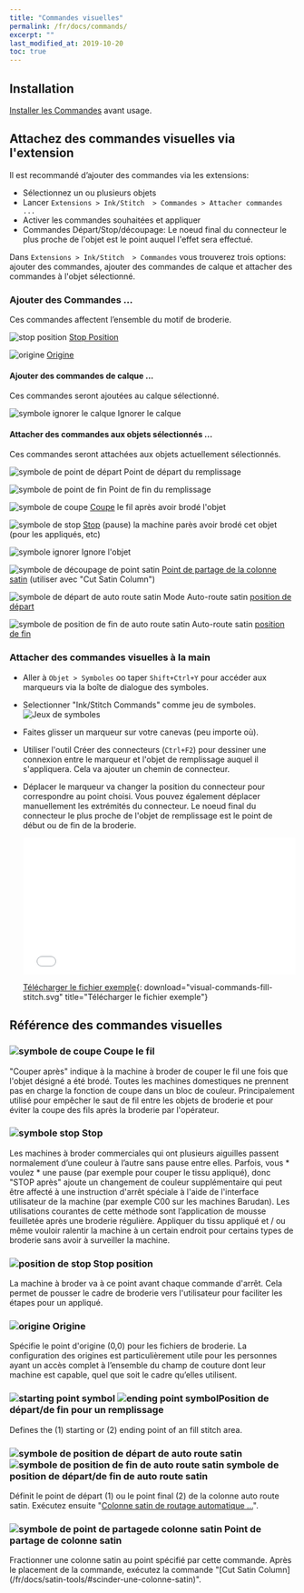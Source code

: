 ```yaml
---
title: "Commandes visuelles"
permalink: /fr/docs/commands/
excerpt: ""
last_modified_at: 2019-10-20
toc: true
---
```

## Installation

[Installer les Commandes](/fr/docs/addons/) avant usage.

## Attachez des commandes visuelles via l'extension

Il est recommandé d’ajouter des commandes via les extensions:

* Sélectionnez un ou plusieurs objets
* Lancer `Extensions > Ink/Stitch  > Commandes > Attacher commandes ...`
* Activer les commandes souhaitées et appliquer
* Commandes Départ/Stop/découpage: Le noeud final du connecteur le plus proche de l'objet est le point auquel l'effet sera effectué.

Dans `Extensions > Ink/Stitch  > Commandes` vous trouverez trois options: ajouter des commandes, ajouter des commandes de calque et attacher des commandes à l'objet sélectionné.
### Ajouter des Commandes ...

Ces commandes affectent l’ensemble du motif de broderie.

![stop position](/assets/images/docs/visual-commands-stop-position.jpg) [Stop Position](#-stop-position)

![origine](/assets/images/docs/visual-commands-origin.jpg) [Origine](#-origine)

#### Ajouter des commandes de calque ...

Ces commandes seront ajoutées au calque sélectionné.

![symbole ignorer le calque ](/assets/images/docs/visual-commands-ignore-layer.jpg) Ignorer le calque

#### Attacher des commandes aux objets sélectionnés ...

Ces commandes seront attachées aux objets actuellement sélectionnés.

![symbole de point de départ](/assets/images/docs/visual-commands-start.jpg) Point de départ du remplissage

![symbole de point de fin](/assets/images/docs/visual-commands-end.jpg) Point de fin du remplissage

![symbole de coupe](/assets/images/docs/visual-commands-trim.jpg) [Coupe](#-coupe-le-fil) le fil après avoir brodé l'objet

![symbole de stop ](/assets/images/docs/visual-commands-stop.jpg) [Stop](#-stop) (pause) la machine parès avoir brodé cet objet (pour les appliqués, etc)

![symbole ignorer ](/assets/images/docs/visual-commands-ignore.jpg) Ignore l'objet

![symbole de découpage de point satin](/assets/images/docs/visual-commands-satin-cut-point.jpg) [Point de partage de la colonne satin](#-point-de-partage-de-colonne-satin) (utiliser avec "Cut Satin Column")

![symbole de départ de auto route satin ](/assets/images/docs/visual-commands-auto-route-satin-stitch-start.jpg) Mode Auto-route satin  [position de départ](#--symbole-de-position-de-d%C3%A9partde-fin-de-auto-route-satin)

![symbole de position de fin de auto route satin](/assets/images/docs/visual-commands-auto-route-satin-stitch-end.jpg) Auto-route satin  [position de fin](#--symbole-de-position-de-d%C3%A9partde-fin-de-auto-route-satin)

### Attacher des commandes visuelles à la main
* Aller à `Objet > Symboles` oo taper `Shift+Ctrl+Y` pour accéder aux marqueurs via la boîte de dialogue des symboles.
* Selectionner "Ink/Stitch Commands" comme jeu de symboles.
![Jeux de symboles](/assets/images/docs/en/visual-commands-symbol-set.jpg)
* Faites glisser un marqueur sur votre canevas (peu importe où).
* Utiliser l'outil Créer des connecteurs (`Ctrl+F2`) pour dessiner une connexion entre le marqueur et l'objet de remplissage auquel il s'appliquera. Cela va ajouter un chemin de connecteur.
* Déplacer le marqueur va changer la position du connecteur pour correspondre au point choisi. Vous pouvez également déplacer manuellement les extrémités du connecteur. Le noeud final du connecteur le plus proche de l'objet de remplissage est le point de début ou de fin de la broderie.
  <div style="position: relative; padding-bottom: 50%; height: 0;">
    <iframe src="/assets/video/docs/visual-commands.m4v" frameborder="0" allowfullscreen style="position: absolute; top: 0; left: 0; width: 100%; height: 100%;"></iframe>
  </div>
  
  [Télécharger le fichier exemple](/assets/images/docs/visual-commands-fill-stitch.svg){: download="visual-commands-fill-stitch.svg" title="Télécharger le fichier exemple"}

## Référence des commandes visuelles

### ![symbole de coupe](/assets/images/docs/visual-commands-trim.jpg) Coupe le fil

"Couper après" indique à la machine à broder de couper le fil une fois que l'objet désigné a été brodé. Toutes les machines domestiques ne prennent pas en charge la fonction de coupe dans un bloc de couleur. Principalement utilisé pour empêcher le saut de fil entre les objets de broderie et pour éviter la coupe des fils après la broderie par l'opérateur.
### ![ symbole stop](/assets/images/docs/visual-commands-stop.jpg) Stop
Les machines à broder commerciales qui ont plusieurs aiguilles passent normalement d’une couleur à l’autre sans pause entre elles. Parfois, vous * voulez * une pause (par exemple pour couper le tissu appliqué), donc "STOP après" ajoute un changement de couleur supplémentaire qui peut être affecté à une instruction d'arrêt spéciale à l'aide de l'interface utilisateur de la machine (par exemple C00 sur les machines Barudan). Les utilisations courantes de cette méthode sont l’application de mousse feuilletée après une broderie régulière. Appliquer du tissu appliqué et / ou même vouloir ralentir la machine à un certain endroit pour certains types de broderie sans avoir à surveiller la machine.

### ![position de stop](/assets/images/docs/visual-commands-stop-position.jpg) Stop position

La machine à broder va à ce point avant chaque commande d'arrêt. Cela permet de pousser le cadre de broderie vers l'utilisateur pour faciliter les étapes pour un appliqué.
### ![origine](/assets/images/docs/visual-commands-origin.jpg) Origine

Spécifie le point d'origine (0,0) pour les fichiers de broderie. La configuration des origines est particulièrement utile pour les personnes ayant un accès complet à l’ensemble du champ de couture dont leur machine est capable, quel que soit le cadre qu’elles utilisent.

### ![starting point symbol](/assets/images/docs/visual-commands-start.jpg) ![ending point symbol](/assets/images/docs/visual-commands-end.jpg)Position de départ/de fin pour un remplissage 

Defines the (1) starting or (2) ending point of an fill stitch area.

###  ![symbole de position de départ de auto route satin](/assets/images/docs/visual-commands-auto-route-satin-stitch-start.jpg) ![symbole de position de fin de auto route satin](/assets/images/docs/visual-commands-auto-route-satin-stitch-end.jpg) symbole de position de départ/de fin de auto route satin

Définit le point de départ (1) ou le point final (2) de la colonne auto route satin. Exécutez ensuite "[Colonne satin de routage automatique ...](/fr/docs/satin-tools/#auto-route-satin-columns)".

### ![symbole de point de partagede colonne satin](/assets/images/docs/visual-commands-satin-cut-point.jpg) Point de partage de colonne satin

Fractionner une colonne satin au point spécifié par cette commande. Après le placement de la commande, exécutez la commande "[Cut Satin Column] (/fr/docs/satin-tools/#scinder-une-colonne-satin)".
